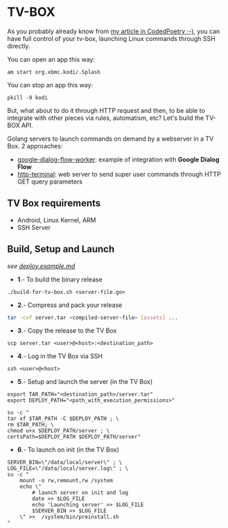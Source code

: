 # TV-BOX

As you probably already know from [my article in CodedPoetry ;-)](http://codedpoetry.com/tvbox-hacks/), you can have full control of your tv-box, launching Linux commands through SSH directly.

You can open an app this way:
```
am start org.xbmc.kodi/.Splash 
```
You can stop an app this way:
```
pkill -9 kodi
```
But, what about to do it through HTTP request and then, to be able to integrate with other pieces via rules, automatism, etc?
Let's build the TV-BOX API.

Golang servers to launch commands on demand by a webserver in a TV Box.
2 approaches:
- [google-dialog-flow-worker](google-dialog-flow-worker): example of integration with **Google Dialog Flow**
- [http-terminal](http-terminal): web server to send super user commands through HTTP GET query parameters

## TV Box requirements

- Android, Linux Kernel, ARM
- SSH Server

## Build, Setup and Launch
_see [deploy.example.md](deploy.example.md)_

* **1**.- To build the binary release

```
./build-for-tv-box.sh <server-file.go>
```
* **2**.- Compress and pack your release

```bash
tar -cvf server.tar <compiled-server-file> [assets] ...
```
* **3**.- Copy the release to the TV Box

```
scp server.tar <user>@<host>:<destination_path>
```

* **4**.-  Log in the TV Box via SSH

```
ssh <user>@<host>
```

* **5**.- Setup and launch the server (in the TV Box)

```
export TAR_PATH="<destination_path>/server.tar"
export DEPLOY_PATH="<path_with_execution_permissions>"

su -c "
tar xf $TAR_PATH -C $DEPLOY_PATH ; \
rm $TAR_PATH; \
chmod u+x $DEPLOY_PATH/server ; \
certsPath=$DEPLOY_PATH $DEPLOY_PATH/server"
```

* **6**.- To launch on init (in the TV Box)

```
SERVER_BIN=\"/data/local/server\" ; \
LOG_FILE=\"/data/local/server.log\" ; \
su -c "
    mount -o rw,remount,rw /system
    echo \"
        # launch server on init and log
        date >> $LOG_FILE
        echo 'Launching server' >> $LOG_FILE
        $SERVER_BIN >> $LOG_FILE
    \" >>  /system/bin/preinstall.sh
"
```